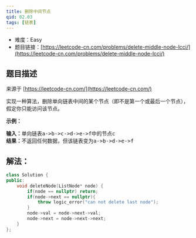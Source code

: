 ```yaml
---
title: 删除中间节点
qid: 02.03
tags: [链表]
---
```



- 难度：Easy
- 题目链接：[https://leetcode-cn.com/problems/delete-middle-node-lcci/](https://leetcode-cn.com/problems/delete-middle-node-lcci/)


## 题目描述

来源于 [https://leetcode-cn.com/](https://leetcode-cn.com/)

<p>实现一种算法，删除单向链表中间的某个节点（即不是第一个或最后一个节点），假定你只能访问该节点。</p>



<p><strong>示例：</strong></p>

<pre><strong>输入：</strong>单向链表a-&gt;b-&gt;c-&gt;d-&gt;e-&gt;f中的节点c
<strong>结果：</strong>不返回任何数据，但该链表变为a-&gt;b-&gt;d-&gt;e-&gt;f
</pre>


## 解法：

```c++
class Solution {
public:
    void deleteNode(ListNode* node) {
        if(node == nullptr) return;
        if(node->next == nullptr){
            throw logic_error("can not delete last node");
        }
        node->val = node->next->val;
        node->next = node->next->next;
    }
};
```